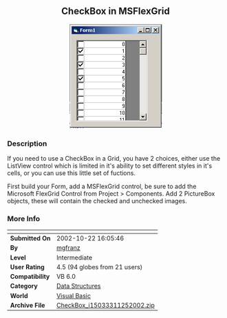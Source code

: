 ﻿<div align="center">

## CheckBox in MSFlexGrid

<img src="PIC20021181338282481.gif">
</div>

### Description

If you need to use a CheckBox in a Grid, you have 2 choices, either use the ListView control which is limited in it's ability to set different styles in it's cells, or you can use this little set of fuctions.

First build your Form, add a MSFlexGrid control, be sure to add the Microsoft FlexGrid Control from Project > Components. Add 2 PictureBox objects, these will contain the checked and unchecked images.
 
### More Info
 


<span>             |<span>
---                |---
**Submitted On**   |2002-10-22 16:05:46
**By**             |[mgfranz](https://github.com/Planet-Source-Code/PSCIndex/blob/master/ByAuthor/mgfranz.md)
**Level**          |Intermediate
**User Rating**    |4.5 (94 globes from 21 users)
**Compatibility**  |VB 6\.0
**Category**       |[Data Structures](https://github.com/Planet-Source-Code/PSCIndex/blob/master/ByCategory/data-structures__1-33.md)
**World**          |[Visual Basic](https://github.com/Planet-Source-Code/PSCIndex/blob/master/ByWorld/visual-basic.md)
**Archive File**   |[CheckBox\_i15033311252002\.zip](https://github.com/Planet-Source-Code/mgfranz-checkbox-in-msflexgrid__1-40094/archive/master.zip)








